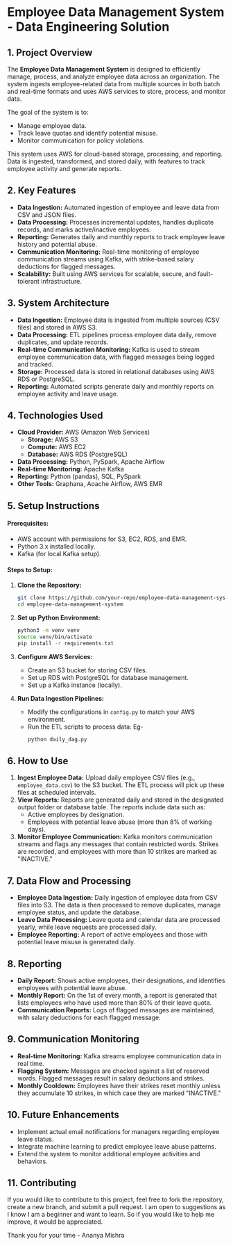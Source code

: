 # Employee Data Management System - Data Engineering Solution

## 1. Project Overview

The **Employee Data Management System** is designed to efficiently manage, process, and analyze employee data across an organization. The system ingests employee-related data from multiple sources in both batch and real-time formats and uses AWS services to store, process, and monitor data.

The goal of the system is to:
- Manage employee data.
- Track leave quotas and identify potential misuse.
- Monitor communication for policy violations.

This system uses AWS for cloud-based storage, processing, and reporting. Data is ingested, transformed, and stored daily, with features to track employee activity and generate reports.


## 2. Key Features
- **Data Ingestion:** Automated ingestion of employee and leave data from CSV and JSON files.
- **Data Processing:** Processes incremental updates, handles duplicate records, and marks active/inactive employees.
- **Reporting:** Generates daily and monthly reports to track employee leave history and potential abuse.
- **Communication Monitoring:** Real-time monitoring of employee communication streams using Kafka, with strike-based salary deductions for flagged messages.
- **Scalability:** Built using AWS services for scalable, secure, and fault-tolerant infrastructure.


## 3. System Architecture

- **Data Ingestion:** Employee data is ingested from multiple sources (CSV files) and stored in AWS S3.
- **Data Processing:** ETL pipelines process employee data daily, remove duplicates, and update records.
- **Real-time Communication Monitoring:** Kafka is used to stream employee communication data, with flagged messages being logged and tracked.
- **Storage:** Processed data is stored in relational databases using AWS RDS or PostgreSQL.
- **Reporting:** Automated scripts generate daily and monthly reports on employee activity and leave usage.


## 4. Technologies Used
- **Cloud Provider:** AWS (Amazon Web Services)
  - **Storage:** AWS S3
  - **Compute:** AWS EC2
  - **Database:** AWS RDS (PostgreSQL)
- **Data Processing:** Python, PySpark, Apache Airflow
- **Real-time Monitoring:** Apache Kafka
- **Reporting:** Python (pandas), SQL, PySpark
- **Other Tools:** Graphana, Aoache Airflow, AWS EMR


## 5. Setup Instructions

#### Prerequisites:
- AWS account with permissions for S3, EC2, RDS, and EMR.
- Python 3.x installed locally.
- Kafka (for local Kafka setup).

#### Steps to Setup:

1. **Clone the Repository:**
   ```bash
   git clone https://github.com/your-repo/employee-data-management-system.git
   cd employee-data-management-system
   ```

2. **Set up Python Environment:**
   ```bash
   python3 -m venv venv
   source venv/bin/activate
   pip install -r requirements.txt
   ```

3. **Configure AWS Services:**
   - Create an S3 bucket for storing CSV files.
   - Set up RDS with PostgreSQL for database management.
   - Set up a Kafka instance (locally).

4. **Run Data Ingestion Pipelines:**
   - Modify the configurations in `config.py` to match your AWS environment.
   - Run the ETL scripts to process data:
     Eg-
     ```bash
     python daily_dag.py
     ```

## 6. How to Use

1. **Ingest Employee Data:** Upload daily employee CSV files (e.g., `employee_data.csv`) to the S3 bucket. The ETL process will pick up these files at scheduled intervals.
2. **View Reports:** Reports are generated daily and stored in the designated output folder or database table. The reports include data such as:
   - Active employees by designation.
   - Employees with potential leave abuse (more than 8% of working days).
3. **Monitor Employee Communication:** Kafka monitors communication streams and flags any messages that contain restricted words. Strikes are recorded, and employees with more than 10 strikes are marked as "INACTIVE."


## 7. Data Flow and Processing

- **Employee Data Ingestion:** Daily ingestion of employee data from CSV files into S3. The data is then processed to remove duplicates, manage employee status, and update the database.
- **Leave Data Processing:** Leave quota and calendar data are processed yearly, while leave requests are processed daily.
- **Employee Reporting:** A report of active employees and those with potential leave misuse is generated daily.


## 8. Reporting

- **Daily Report:** Shows active employees, their designations, and identifies employees with potential leave abuse.
- **Monthly Report:** On the 1st of every month, a report is generated that lists employees who have used more than 80% of their leave quota.
- **Communication Reports:** Logs of flagged messages are maintained, with salary deductions for each flagged message.


## 9. Communication Monitoring

- **Real-time Monitoring:** Kafka streams employee communication data in real time.
- **Flagging System:** Messages are checked against a list of reserved words. Flagged messages result in salary deductions and strikes.
- **Monthly Cooldown:** Employees have their strikes reset monthly unless they accumulate 10 strikes, in which case they are marked "INACTIVE."


## 10. Future Enhancements

- Implement actual email notifications for managers regarding employee leave status.
- Integrate machine learning to predict employee leave abuse patterns.
- Extend the system to monitor additional employee activities and behaviors.


## 11. Contributing

If you would like to contribute to this project, feel free to fork the repository, create a new branch, and submit a pull request. I am open to suggestions as I know I am a beginner and want to learn. So if you would like to help me improve, it would be appreciated.


Thank you for your time - Ananya Mishra
